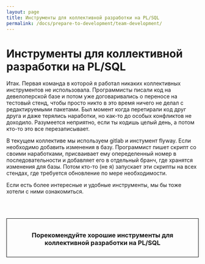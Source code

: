 ```yaml
---
layout: page
title: Инструменты для коллективной разработки на PL/SQL
permalink: /docs/prepare-to-development/team-development/
---
```



# Инструменты для коллективной разработки на PL/SQL


Итак. Первая команда в которой я работал никаких коллективных инструментов не использовала. Программисты писали код на девелоперской базе и потом уже договаривались о переносе на тестовый стенд, чтобы просто никто в это время ничего не делал с редактируемыми пакетами. Был момент когда перетирали код друг друга и даже терялись наработки, но как-то до особых конфликтов не доходило. Разумеется неприятно, если ты кодишь целый день, а потом кто-то это все перезаписывает.

В текущем коллективе мы используем gitlab и инстумент flyway. Если необходимо добавить изменения в базу. Программист пишет скрипт со своими наработками, присваивает ему опеределенный номер в последовательности и добавляет его в отдельный бранч, где хранятся изменения для базы. Потом кто-то (не я) запускает эти скрипты на всех стендах, где требуется обновление по мере необходимости.

Если есть более интересные и удобные инструменты, мы бы тоже хотели с ними ознакомиться. 


<br/><br/>

<div style="padding:10px; border:thin solid black;" align="center">

  <h3>Порекомендуйте хорошие инструменты для коллективной разработки на PL/SQL</h3>

</div>
